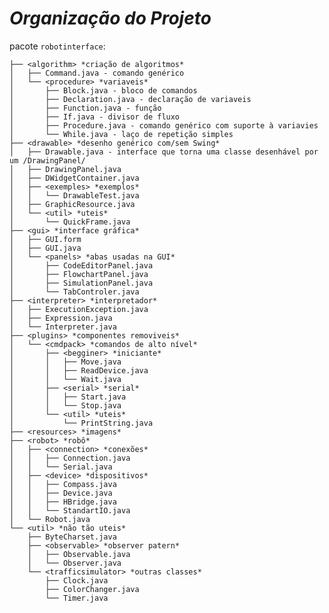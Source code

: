 _Organização do Projeto_
================

pacote `robotinterface`: 

    ├── <algorithm> *criação de algoritmos*
    │   ├── Command.java - comando genérico
    │   └── <procedure> *variaveis*
    │       ├── Block.java - bloco de comandos
    │       ├── Declaration.java - declaração de variaveis
    │       ├── Function.java - função
    │       ├── If.java - divisor de fluxo
    │       ├── Procedure.java - comando genérico com suporte à variavies
    │       └── While.java - laço de repetição simples
    ├── <drawable> *desenho genérico com/sem Swing*
    │   ├── Drawable.java - interface que torna uma classe desenhável por um /DrawingPanel/
    │   ├── DrawingPanel.java
    │   ├── DWidgetContainer.java
    │   ├── <exemples> *exemplos*
    │   │   └── DrawableTest.java
    │   ├── GraphicResource.java
    │   └── <util> *uteis*
    │       └── QuickFrame.java
    ├── <gui> *interface gráfica*
    │   ├── GUI.form
    │   ├── GUI.java
    │   └── <panels> *abas usadas na GUI*
    │       ├── CodeEditorPanel.java
    │       ├── FlowchartPanel.java
    │       ├── SimulationPanel.java
    │       └── TabControler.java
    ├── <interpreter> *interpretador*
    │   ├── ExecutionException.java
    │   ├── Expression.java
    │   └── Interpreter.java
    ├── <plugins> *componentes removiveis*
    │   └── <cmdpack> *comandos de alto nível*
    │       ├── <begginer> *iniciante*
    │       │   ├── Move.java
    │       │   ├── ReadDevice.java
    │       │   └── Wait.java
    │       ├── <serial> *serial*
    │       │   ├── Start.java
    │       │   └── Stop.java
    │       └── <util> *uteis*
    │           └── PrintString.java
    ├── <resources> *imagens*
    ├── <robot> *robô*
    │   ├── <connection> *conexões*
    │   │   ├── Connection.java
    │   │   └── Serial.java
    │   ├── <device> *dispositivos*
    │   │   ├── Compass.java
    │   │   ├── Device.java
    │   │   ├── HBridge.java
    │   │   └── StandartIO.java
    │   └── Robot.java
    └── <util> *não tão uteis*
        ├── ByteCharset.java
        ├── <observable> *observer patern*
        │   ├── Observable.java
        │   └── Observer.java
        └── <trafficsimulator> *outras classes*
            ├── Clock.java
            ├── ColorChanger.java
            └── Timer.java
